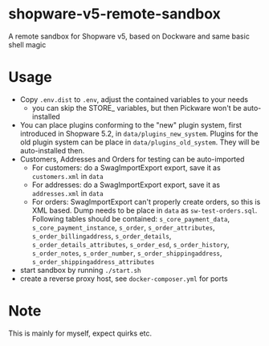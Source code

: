 # shopware-v5-remote-sandbox
A remote sandbox for Shopware v5, based on Dockware and same basic shell magic

# Usage
- Copy `.env.dist` to `.env`, adjust the contained variables to your needs
   - you can skip the STORE_ variables, but then Pickware won't be auto-installed
- You can place plugins conforming to the "new" plugin system, first introduced in 
  Shopware 5.2, in `data/plugins_new_system`. Plugins for the old plugin system can
  be place in `data/plugins_old_system`. They will be auto-installed then.
- Customers, Addresses and Orders for testing can be auto-imported
   - For customers: do a SwagImportExport export, save it as `customers.xml` in `data`
   - For addresses: do a SwagImportExport export, save it as `addresses.xml` in `data`
   - For orders: SwagImportExport can't properly create orders, so this is XML based. 
     Dump needs to be place in `data` as `sw-test-orders.sql`. Following tables should
     be contained: `s_core_payment_data`, `s_core_payment_instance`, `s_order`, `s_order_attributes`, 
     `s_order_billingaddress`, `s_order_details`, `s_order_details_attributes`, `s_order_esd`, 
     `s_order_history`, `s_order_notes`, `s_order_number`, `s_order_shippingaddress`, 
     `s_order_shippingaddress_attributes`
- start sandbox by running `./start.sh`
- create a reverse proxy host, see `docker-composer.yml` for ports

# Note

This is mainly for myself, expect quirks etc. 

